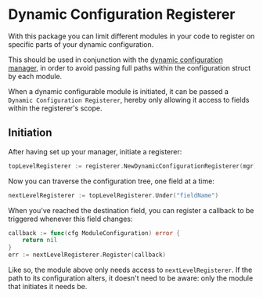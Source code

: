 # Dynamic Configuration Registerer

With this package you can limit different modules in your code to register on specific parts of your dynamic configuration.

This should be used in conjunction with the [dynamic configuration manager](/pkg/manager), in order to avoid passing full paths within the configuration struct by each module.

When a dynamic configurable module is initiated, it can be passed a `Dynamic Configuration Registerer`, hereby only allowing it access to fields within the registerer's scope.

## Initiation

After having set up your manager, initiate a registerer:

```go
topLevelRegisterer := registerer.NewDynamicConfigurationRegisterer(mgr)
```

Now you can traverse the configuration tree, one field at a time:

```go
nextLevelRegisterer := topLevelRegisterer.Under("fieldName")
```

When you've reached the destination field, you can register a callback to be triggered whenever this field changes:

```go
callback := func(cfg ModuleConfiguration) error {
	return nil
}
err := nextLevelRegisterer.Register(callback)
```

Like so, the module above only needs access to `nextLevelRegisterer`.
If the path to its configuration alters, it doesn't need to be aware: only the module that initiates it needs be.

